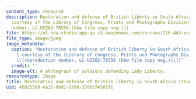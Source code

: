 ```yaml
---
content_type: resource
description: Restoration and defense of British liberty in South Africa, 1900. (Image
  courtesy of the Library of Congress, Prints and Photographs Division [reproduction
  number, LC-USZ62-78556 (b&w film copy neg.)])
file: https://ol-ocw-studio-app-qa.s3.amazonaws.com/courses/21h-443-european-imperialism-in-the-19th-and-20th-centuries-spring-2006/45b25508ea1596d1956027dd2f4381f1_21h-443s06-th.jpg
file_type: image/jpeg
image_metadata:
  caption: "Restoration and defense of British liberty in South Africa, 1900. (Image\
    \ courtesy of the [Library of Congress, Prints and Photographs Division](http://www.loc.gov/rr/print/)\_\
    \\[reproduction number, LC-USZ62-78556 (b&w film copy neg.)\\])"
  credit: ''
  image-alt: A photograph of soldiers defending Lady Liberty.
resourcetype: Image
title: Restoration and defense of British liberty in South Africa (thumbnail)
uid: 45b25508-ea15-96d1-9560-27dd2f4381f1
---
```

